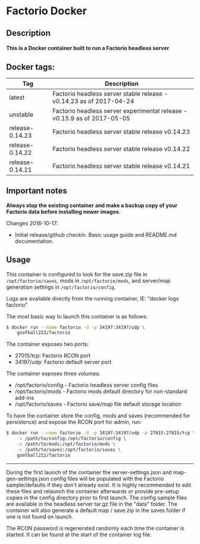# Factorio Docker

## Description

#### This is a Docker container built to run a Factorio headless server

## Docker tags:
| Tag | Description |
| --- | --- |
| latest | Factorio headless server stable release - v0.14.23 as of 2017-04-24 |
| unstable | Factorio headless server experimental release - v0.15.9 as of 2017-05-05 |
| release-0.14.23 | Factorio headless server stable release v0.14.23 |
| release-0.14.22 | Factorio headless server stable release v0.14.22 |
| release-0.14.21 | Factorio headless server stable release v0.14.21 |

## Important notes

**Always stop the existing container and make a backup copy of your Factorio data before installing newer images.**

Changes 2016-10-17:
* Initial release/github checkin. Basic usage guide and README.md documentation.

## Usage

This container is configured to look for the save.zip file in `/opt/factorio/saves`,
mods in `/opt/factorio/mods`, and server/map generation settings in `/opt/factorio/config`.

Logs are available directly from the running container, IE: "docker logs factorio"

The most basic way to launch this container is as follows:

```bash
$ docker run --name factorio -d -p 34197:34197/udp \
	goofball222/factorio
```

The container exposes two ports:
* 27015/tcp: Factorio RCON port
* 34197/udp: Factorio default server port

The container exposes three volumes:
* /opt/factorio/config - Factorio headless server config files
* /opt/factorio/mods - Factorio mods default directory for non-standard add-ins
* /opt/factorio/saves - Factorio save/map file default storage location

To have the container store the config, mods and saves (recommended for persistence)
and expose the RCON port for admin, run:

```bash
$ docker run --name factorio -d -p 34197:34197/udp -p 27015:27015/tcp \
	-v /path/to/config:/opt/factorio/config \
	-v /path/to/mods:/opt/factorio/mods \
	-v /path/to/saves:/opt/factorio/saves \
	goofball222/factorio
```

---

During the first launch of the container the server-settings.json and map-gen-settings.json config files will be populated with the Factorio sample/defaults if they don't already exist. It is highly recommended to edit these files and relaunch the container afterwards or provide pre-setup copies in the config directory prior to first launch. The config sample files are available in the headless server tar.gz file in the "data" folder. The container will also generate a default map / save.zip in the saves folder if one is not found on launch.

The RCON password is regenerated randomly each time the container is started. It can be found at the start of the container log file.


